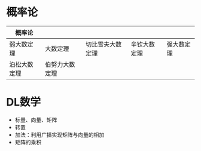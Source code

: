 <head>
    <script src="https://cdn.mathjax.org/mathjax/latest/MathJax.js?config=TeX-AMS-MML_HTMLorMML" type="text/javascript"></script>
    <script type="text/x-mathjax-config">
        MathJax.Hub.Config({
            tex2jax: {
            skipTags: ['script', 'noscript', 'style', 'textarea', 'pre'],
            inlineMath: [['$','$']]
            }
        });
    </script>
</head>

# 概率论
|概率论|   |   |   |   | 
|------|------|------|------|------|
|弱大数定理 |大数定理 |切比雪夫大数定理 |辛钦大数定理|强大数定理|
|泊松大数定理|伯努力大数定理| | | |

# DL数学


- 标量、向量、矩阵
- 转置
- 加法：利用广播实现矩阵与向量的相加
- 矩阵的乘积
